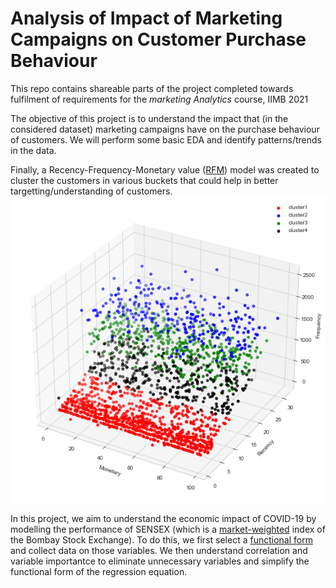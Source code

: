 # Analysis of Impact of Marketing Campaigns on Customer Purchase Behaviour

This repo contains shareable parts of the project completed towards fulfilment of requirements for the *marketing Analytics* course, IIMB 2021

The objective of this project is to understand the impact that (in the considered dataset) marketing campaigns have on the purchase behaviour of customers. We will perform some basic EDA and identify patterns/trends in the data. 

Finally, a Recency-Frequency-Monetary value ([RFM](https://www.investopedia.com/terms/r/rfm-recency-frequency-monetary-value.asp)) model was created to cluster the customers in various buckets that could help in better targetting/understanding of customers.
![RFM clustering](.\images\rfm_cluster_top.png)

In this project, we aim to understand the economic impact of COVID-19 by modelling the performance of SENSEX (which is a [market-weighted](https://en.wikipedia.org/wiki/Capitalization-weighted_index "Weighted-index") index of the Bombay Stock Exchange). To do this, we first select a [functional form](https://cmapskm.ihmc.us/rid=1052458916298_870839951_7777/Functional+form#:~:text=A%20functional%20form%20refers%20to,and%20regressors%20or%20explanatory%20variables.) and collect data on those variables. We then understand correlation and variable importantce to eliminate unnecessary variables and simplify the functional form of the regression equation.